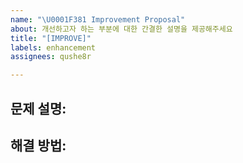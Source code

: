 ```yaml
---
name: "\U0001F381 Improvement Proposal"
about: 개선하고자 하는 부분에 대한 간결한 설명을 제공해주세요
title: "[IMPROVE]"
labels: enhancement
assignees: qushe8r

---
```


문제 설명:
---
<!-- 개선하고자 하는 부분에 대한 간결한 설명을 제공해주세요. -->

해결 방법:
---
<!-- 문제를 해결하기 위한 제안이 있으면 여기에 작성해주세요. -->
